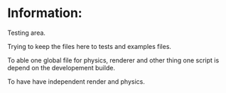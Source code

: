 
# Information:
  Testing area.

  Trying to keep the files here to tests and examples files.

  To able one global file for physics, renderer and other thing one script is depend on the developement builde.

  To have have independent render and physics.
 